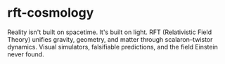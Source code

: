 # rft-cosmology
Reality isn't built on spacetime. It's built on light. RFT (Relativistic Field Theory) unifies gravity, geometry, and matter through scalaron–twistor dynamics. Visual simulators, falsifiable predictions, and the field Einstein never found.
